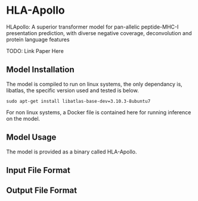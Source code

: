 # HLA-Apollo
HLApollo: A superior transformer model for pan-allelic peptide-MHC-I presentation prediction, with diverse negative coverage, deconvolution and protein language features

TODO: Link Paper Here


## Model Installation
The model is compiled to run on linux systems, the only dependancy is, libatlas, the specific version used and tested is below.
```
sudo apt-get install libatlas-base-dev=3.10.3-8ubuntu7
```

For non linux systems, a Docker file is contained here for running inference on the model.


## Model Usage
The model is provided as a binary called HLA-Apollo.  

## Input File Format

## Output File Format


